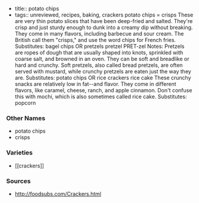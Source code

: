 - title:: potato chips
- tags:: unreviewed, recipes, baking, crackers
potato chips = crisps These are very thin potato slices that have been deep-fried and salted. They're crisp and just sturdy enough to dunk into a creamy dip without breaking. They come in many flavors, including barbecue and sour cream. The British call them "crisps," and use the word chips for French fries. Substitutes: bagel chips OR pretzels pretzel PRET-zel Notes: Pretzels are ropes of dough that are usually shaped into knots, sprinkled with coarse salt, and browned in an oven. They can be soft and breadlike or hard and crunchy. Soft pretzels, also called bread pretzels, are often served with mustard, while crunchy pretzels are eaten just the way they are. Substitutes: potato chips OR rice crackers rice cake These crunchy snacks are relatively low in fat--and flavor. They come in different flavors, like caramel, cheese, ranch, and apple cinnamon. Don't confuse this with mochi, which is also sometimes called rice cake. Substitutes: popcorn

### Other Names

* potato chips
* crisps

### Varieties

* [[crackers]]

### Sources
* http://foodsubs.com/Crackers.html
